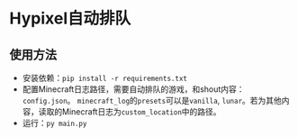 # Hypixel自动排队

## 使用方法
* 安装依赖：`pip install -r requirements.txt`
* 配置Minecraft日志路径，需要自动排队的游戏，和shout内容：`config.json`。
  `minecraft_log`的`presets`可以是`vanilla`, `lunar`。若为其他内容，读取的Minecraft日志为`custom_location`中的路径。
* 运行：`py main.py`

